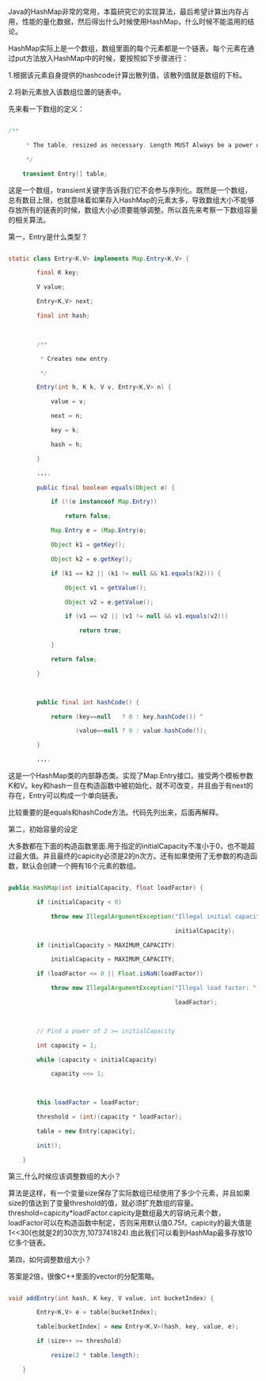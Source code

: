 Java的HashMap非常的常用，本篇研究它的实现算法，最后希望计算出内存占用，性能的量化数据，然后得出什么时候使用HashMap，什么时候不能滥用的结论。
HashMap实际上是一个数组，数组里面的每个元素都是一个链表。每个元素在通过put方法放入HashMap中的时候，要按照如下步骤进行：
1.根据该元素自身提供的hashcode计算出散列值，该散列值就是数组的下标。
2.将新元素放入该数组位置的链表中。
先来看一下数组的定义：
```java  
/** 
     * The table, resized as necessary. Length MUST Always be a power of two. 
     */  
    transient Entry[] table;  
```
这是一个数组，transient关键字告诉我们它不会参与序列化。既然是一个数组，总有数目上限，也就意味着如果存入HashMap的元素太多，导致数组大小不能够存放所有的链表的时候，数组大小必须要能够调整。所以首先来考察一下数组容量的相关算法。
第一，Entry是什么类型？
```java  
static class Entry<K,V> implements Map.Entry<K,V> {  
        final K key;  
        V value;  
        Entry<K,V> next;  
        final int hash;  
  
        /** 
         * Creates new entry. 
         */  
        Entry(int h, K k, V v, Entry<K,V> n) {  
            value = v;  
            next = n;  
            key = k;  
            hash = h;  
        }  
        ....  
        public final boolean equals(Object o) {  
            if (!(o instanceof Map.Entry))  
                return false;  
            Map.Entry e = (Map.Entry)o;  
            Object k1 = getKey();  
            Object k2 = e.getKey();  
            if (k1 == k2 || (k1 != null && k1.equals(k2))) {  
                Object v1 = getValue();  
                Object v2 = e.getValue();  
                if (v1 == v2 || (v1 != null && v1.equals(v2)))  
                    return true;  
            }  
            return false;  
        }  
  
        public final int hashCode() {  
            return (key==null   ? 0 : key.hashCode()) ^  
                   (value==null ? 0 : value.hashCode());  
        }  
        ....  
```
这是一个HashMap类的内部静态类。实现了Map.Entry接口。接受两个模板参数K和V。key和hash一旦在构造函数中被初始化，就不可改变，并且由于有next的存在，Entry可以构成一个单向链表。
比较重要的是equals和hashCode方法。代码先列出来，后面再解释。
第二，初始容量的设定
大多数都在下面的构造函数里面.用于指定的initialCapacity不准小于0，也不能超过最大值。并且最终的capicity必须是2的n次方。还有如果使用了无参数的构造函数，默认会创建一个拥有16个元素的数组。
```java  
public HashMap(int initialCapacity, float loadFactor) {  
        if (initialCapacity < 0)  
            throw new IllegalArgumentException("Illegal initial capacity: " +  
                                               initialCapacity);  
        if (initialCapacity > MAXIMUM_CAPACITY)  
            initialCapacity = MAXIMUM_CAPACITY;  
        if (loadFactor <= 0 || Float.isNaN(loadFactor))  
            throw new IllegalArgumentException("Illegal load factor: " +  
                                               loadFactor);  
  
        // Find a power of 2 >= initialCapacity  
        int capacity = 1;  
        while (capacity < initialCapacity)  
            capacity <<= 1;  
  
        this.loadFactor = loadFactor;  
        threshold = (int)(capacity * loadFactor);  
        table = new Entry[capacity];  
        init();  
    }  
```
第三,什么时候应该调整数组的大小？
算法是这样，有一个变量size保存了实际数组已经使用了多少个元素，并且如果size的值达到了变量threshold的值，就必须扩充数组的容量。threshold=capicity*loadFactor.capicity是数组最大的容纳元素个数，loadFactor可以在构造函数中制定，否则采用默认值0.75f。capicity的最大值是1<<30(也就是2的30次方,1073741824).由此我们可以看到HashMap最多存放10亿多个链表。
第四，如何调整数组大小？
答案是2倍，很像C++里面的vector的分配策略。
```java   
void addEntry(int hash, K key, V value, int bucketIndex) {  
        Entry<K,V> e = table[bucketIndex];  
        table[bucketIndex] = new Entry<K,V>(hash, key, value, e);  
        if (size++ >= threshold)  
            resize(2 * table.length);  
    }  
```